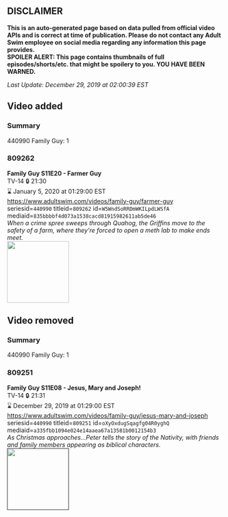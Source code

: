 ## DISCLAIMER
**This is an auto-generated page based on data pulled from official video APIs and is correct at time of publication. Please do not contact any Adult Swim employee on social media regarding any information this page provides.**  
**SPOILER ALERT: This page contains thumbnails of full episodes/shorts/etc. that might be spoilery to you. YOU HAVE BEEN WARNED.**  

_Last Update: December 29, 2019 at 02:00:39 EST_
## Video added
### Summary
440990 Family Guy: 1  
### 809262
**Family Guy S11E20 - Farmer Guy**  
TV-14 🔒 21:30  
⌛ January 5, 2020 at 01:29:00 EST  
https://www.adultswim.com/videos/family-guy/farmer-guy  
seriesid=`440990` titleid=`809262` id=`W5WndSoRRDmWKILpdLWSfA` mediaid=`835bbbbf4d073a1538cacd81915982611ab5de46`  
_When a crime spree sweeps through Quahog, the Griffins move to the safety of a farm, where they're forced to open a meth lab to make ends meet._  
<a href="https://i.cdn.turner.com/adultswim/big/image-upload/thumbnails/thumb-2_image-152277478414819.jpg"><img src="https://i.cdn.turner.com/adultswim/big/image-upload/thumbnails/thumb-2_image-152277478414819.jpg" height="144px" /></a>
## Video removed
### Summary
440990 Family Guy: 1  
### 809251
**Family Guy S11E08 - Jesus, Mary and Joseph!**  
TV-14 🔒 21:31  
⌛ December 29, 2019 at 01:29:00 EST  
https://www.adultswim.com/videos/family-guy/jesus-mary-and-joseph  
seriesid=`440990` titleid=`809251` id=`oXyOxdugSqagfg04R0yghQ` mediaid=`a335fbb1094e024e14aaea67a13581b0012154b3`  
_As Christmas approaches...Peter tells the story of the Nativity, with friends and family members appearing as biblical characters._  
<a href=""><img src="" height="144px" /></a>
